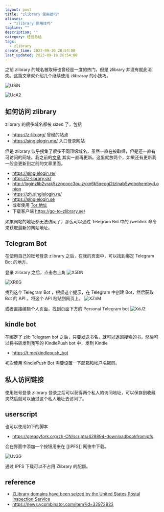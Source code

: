 ```yaml
---
layout: post
title: "zlibrary 使用技巧"
aliases:
  - "zlibrary 使用技巧"
tagline: ""
description: ""
category: 经验总结
tags:
  - zlibrary
create_time: 2023-09-10 20:54:00
last_updated: 2023-09-10 20:54:00
---
```


之前 zlibrary 的域名被取缔也曾经是一度的热门，但是 zlibrary 并没有就此消失。这篇文章就介绍几个继续使用 zlibraray 的小技巧。

![USiN](https://photo.einverne.info/images/2023/09/10/USiN.png)

![UcA2](https://photo.einverne.info/images/2023/09/10/UcA2.png)

## 如何访问 zlibrary

zlibrary 的很多域名都被 sized 了，包括

- https://z-lib.org/ 曾经的站点
- https://singlelogin.me/ 入口登录网站

但是 zlibrary 似乎搜集了很多不同顶级域名，虽然一直在被取缔，但是还一直有可访问的网址。我之前的[文章](/post/2018/02/free-online-books.html) 其实一直再更新。这里就放两个，如果还有更新我一般会更新到之前的文章里面。

- https://singlelogin.re/
- https://z-library.sk/
- http://loginzlib2vrak5zzpcocc3ouizykn6k5qecgj2tzlnab5wcbqhembyd.onion
- https://zh.singlelogin.re/
- https://singlelogin.se
- 或者使用 [Tor 地址](http://loginzlib2vrak5zzpcocc3ouizykn6k5qecgj2tzlnab5wcbqhembyd.onion)
- 下载客户端 https://go-to-zlibrary.se/

如果网站的地址都无法访问了，那么可以通过 Telegram Bot 中的 /weblink 命令来获取最新的网站地址。

## Telegram Bot

在使用自己的账号登录 zlibrary 之后，在我的页面中，可以找到绑定 Telegram Bot 的地方，

登录 zlibrary 之后，点击右上角
![X5DN](https://photo.einverne.info/images/2023/09/25/X5DN.png)


![XR6G](https://photo.einverne.info/images/2023/09/25/XR6G.png)

找到这个 Telegram Bot ，根据这个提示，在 Telegram 中创建 Bot，然后获取 Bot 的 API 。将这个 API 粘贴到网页上。
![XZnM](https://photo.einverne.info/images/2023/09/25/XZnM.png)

或者直接编辑个人页面，找到页面下方的 Personal Telegram bot
![XdJ2](https://photo.einverne.info/images/2023/09/25/XdJ2.png)

## kindle bot

在绑定了 zlib Telegram bot 之后，只要发送书名，就可以返回搜索的书，然后可以将书转发到我写的 KindlePush bot 中，发到 Kindle

- <https://t.me/kindlepush_bot>

初次使用 KindlePush Bot 需要设置一下邮箱和帐户名密码。

## 私人访问链接

使用账号登录 zlibrary 登录之后可以获得两个私人的访问地址，可以保存到收藏夹然后就可以通过这个私人地址去访问了。

## userscript

也可以使用如下的脚本

- https://greasyfork.org/zh-CN/scripts/428894-downloadbookfromipfs

会在界面中添加一个按钮用来在 [[IPFS]] 网络中下载。

![Uv3G](https://photo.einverne.info/images/2023/09/10/Uv3G.png)

通过 IPFS 下载可以不占用 Zlibrary 的配额。

## reference

- [ZLibrary domains have been seized by the United States Postal Inspection Service](https://news.ycombinator.com/item?id=33460970)
- <https://news.ycombinator.com/item?id=32972923>
